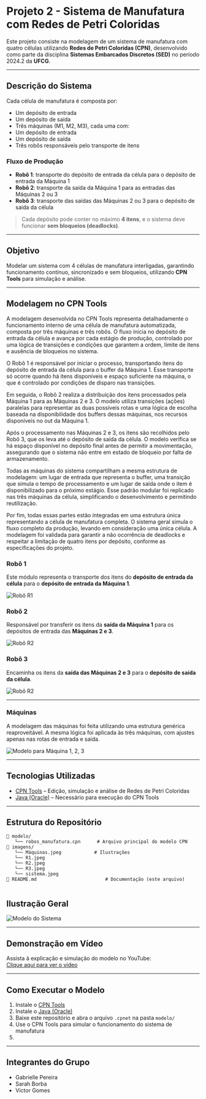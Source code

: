 # Projeto 2 - Sistema de Manufatura com Redes de Petri Coloridas

Este projeto consiste na modelagem de um sistema de manufatura com quatro células utilizando **Redes de Petri Coloridas (CPN)**, desenvolvido como parte da disciplina **Sistemas Embarcados Discretos (SED)** no período 2024.2 da **UFCG**.

---

## Descrição do Sistema

Cada célula de manufatura é composta por:

-  Um depósito de entrada  
-  Um depósito de saída  
-  Três máquinas (M1, M2, M3), cada uma com:
  - Um depósito de entrada
  - Um depósito de saída  
-  Três robôs responsáveis pelo transporte de itens

### Fluxo de Produção

- **Robô 1**: transporte do depósito de entrada da célula para o depósito de entrada da Máquina 1  
- **Robô 2**: transporte da saída da Máquina 1 para as entradas das Máquinas 2 ou 3  
- **Robô 3**: transporte das saídas das Máquinas 2 ou 3 para o depósito de saída da célula  

> Cada depósito pode conter no máximo **4 itens**, e o sistema deve funcionar **sem bloqueios (deadlocks)**.

---

## Objetivo

Modelar um sistema com 4 células de manufatura interligadas, garantindo funcionamento contínuo, sincronizado e sem bloqueios, utilizando **CPN Tools** para simulação e análise.

---
## Modelagem no CPN Tools

A modelagem desenvolvida no CPN Tools representa detalhadamente o funcionamento interno de uma célula de manufatura automatizada, composta por três máquinas e três robôs. O fluxo inicia no depósito de entrada da célula e avança por cada estágio de produção, controlado por uma lógica de transições e condições que garantem a ordem, limite de itens e ausência de bloqueios no sistema.

O Robô 1 é responsável por iniciar o processo, transportando itens do depósito de entrada da célula para o buffer da Máquina 1. Esse transporte só ocorre quando há itens disponíveis e espaço suficiente na máquina, o que é controlado por condições de disparo nas transições.

Em seguida, o Robô 2 realiza a distribuição dos itens processados pela Máquina 1 para as Máquinas 2 e 3. O modelo utiliza transições (ações) paralelas para representar as duas possíveis rotas e uma lógica de escolha baseada na disponibilidade dos buffers dessas máquinas, nos recursos disponíveis no out da Máquina 1. 

Após o processamento nas Máquinas 2 e 3, os itens são recolhidos pelo Robô 3, que os leva até o depósito de saída da célula. O modelo verifica se há espaço disponível no depósito final antes de permitir a movimentação, assegurando que o sistema não entre em estado de bloqueio por falta de armazenamento.

Todas as máquinas do sistema compartilham a mesma estrutura de modelagem: um lugar de entrada que representa o buffer, uma transição que simula o tempo de processamento e um lugar de saída onde o item é disponibilizado para o próximo estágio. Esse padrão modular foi replicado nas três máquinas da célula, simplificando o desenvolvimento e permitindo reutilização.

Por fim, todas essas partes estão integradas em uma estrutura única representando a célula de manufatura completa. O sistema geral simula o fluxo completo da produção, levando em consideração uma única célula. A modelagem foi validada para garantir a não ocorrência de deadlocks e respeitar a limitação de quatro itens por depósito, conforme as especificações do projeto.

### Robô 1

Este módulo representa o transporte dos itens do **depósito de entrada da célula** para o **depósito de entrada da Máquina 1**. 

![Robô R1](imagens/R1.jpeg)

### Robô 2

Responsável por transferir os itens da **saída da Máquina 1** para os depósitos de entrada das **Máquinas 2 e 3**.  

![Robô R2](imagens/R2.jpeg)

### Robô 3

Encaminha os itens da **saída das Máquinas 2 e 3** para o **depósito de saída da célula**.  

![Robô R2](imagens/R3.jpeg)

---

### Máquinas

A modelagem das máquinas foi feita utilizando uma estrutura genérica reaproveitável. A mesma lógica foi aplicada às três máquinas, com ajustes apenas nas rotas de entrada e saída. 

![Modelo para Máquina 1, 2, 3](imagens/Máquinas.jpeg)

---
## Tecnologias Utilizadas

- [CPN Tools](https://cpntools.org/) – Edição, simulação e análise de Redes de Petri Coloridas  
- [Java (Oracle)](https://www.java.com/pt-BR/) – Necessário para execução do CPN Tools

---

## Estrutura do Repositório

```
📁 modelo/
   └── robos_manufatura.cpn      # Arquivo principal do modelo CPN
📁 imagens/
   └── Máquinas.jpeg            # Ilustrações
   └── R1.jpeg
   └── R2.jpeg
   └── R3.jpeg
   └── sistema.jpeg
📄 README.md                         # Documentação (este arquivo)


```

## Ilustração Geral


![Modelo do Sistema](imagens/sistema.jpeg)

---

## Demonstração em Vídeo

Assista à explicação e simulação do modelo no YouTube:  
[Clique aqui para ver o vídeo]()


---

## Como Executar o Modelo

1. Instale o [CPN Tools](https://cpntools.org/)
2. Instale o [Java (Oracle)](https://www.java.com/pt-BR/)
3. Baixe este repositório e abra o arquivo `.cpnet` na pasta `modelo/`
4. Use o CPN Tools para simular o funcionamento do sistema de manufatura
5. 
---

## Integrantes do Grupo

- Gabrielle Pereira  
- Sarah Borba
- Victor Gomes
